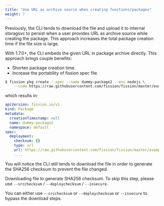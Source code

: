 ```yaml
---
title: "Use URL as archive source when creating functions/packages"
weight: 7
---
```


Previously, the CLI tends to download the file and upload it to internal storagsvc to persist when a  user provides URL as archive source while creating the package.
This approach increases the total package creation time if the file size is large.

With 1.7.0+, the CLI embeds the given URL in package archive directly.
This approach brings couple benefits:

* Shorten package creation time.
* Increase the portability of fission spec file.

```bash
$ fission pkg create --spec --name dummy-package2 --env nodejs \
    --code https://raw.githubusercontent.com/fission/fission/master/examples/nodejs/hello.js
```

which results in:

```yaml
apiVersion: fission.io/v1
kind: Package
metadata:
  creationTimestamp: null
  name: dummy-package2
  namespace: default
spec:
  deployment:
    checksum: {}
    type: url
    url: https://raw.githubusercontent.com/fission/fission/master/examples/nodejs/hello.js
    ....
```

You will notice the CLI still tends to download the file in order to generate the SHA256 checksum to prevent the file changed.

Downloading file to generate SHA256 checksum. To skip this step, please use `--srcchecksum` / `--deploychecksum` / `--insecure`.

You can either use `--srcchecksum` or `--deploychecksum` or `--insecure` to bypass the download steps.
